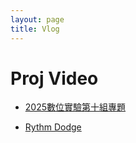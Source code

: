 ```yaml
---
layout: page
title: Vlog
---
```


# Proj Video
- [2025數位實驗第十組專題](https://www.youtube.com/watch?v=kPIswF3JSU8)

- [Rythm Dodge](https://youtu.be/Hs4Y7Y34i3U)
